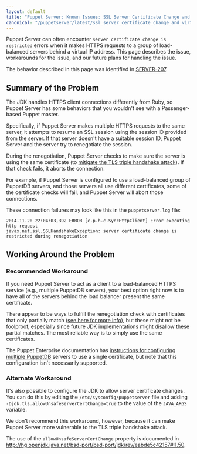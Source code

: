```yaml
---
layout: default
title: "Puppet Server: Known Issues: SSL Server Certificate Change and Virtual IP Addresses"
canonical: "/puppetserver/latest/ssl_server_certificate_change_and_virtual_ips.html"
---
```


[pe_db_instructions]: https://puppet.com/docs/pe/2017.2/release_notes_known_issues_puppetdb.html#puppetdb-behind-a-load-balancer-causes-puppet-server-errors

Puppet Server can often encounter `server certificate change is restricted` errors when it makes HTTPS requests to a group of load-balanced servers behind a virtual IP address. This page describes the issue, workarounds for the issue, and our future plans for handling the issue.

The behavior described in this page was identified in [SERVER-207](https://tickets.puppet.com/browse/SERVER-207).

## Summary of the Problem

The JDK handles HTTPS client connections differently from Ruby, so Puppet Server has some behaviors that you wouldn't see with a Passenger-based Puppet master.

Specifically, if Puppet Server makes multiple HTTPS requests to the same server, it attempts to resume an SSL session using the session ID provided from the server. If that server doesn't have a suitable session ID, Puppet Server and the server try to renegotiate the session.

During the renegotiation, Puppet Server checks to make sure the server is using the same certificate (to [mitigate the TLS triple handshake attack](https://secure-resumption.com)). If that check fails, it aborts the connection.

For example, if Puppet Server is configured to use a load-balanced group of PuppetDB servers, and those servers all use different certificates, some of the certificate checks will fail, and Puppet Server will abort those connections.

These connection failures may look like this in the `puppetserver.log` file:

~~~
2014-11-20 22:04:03,392 ERROR [c.p.h.c.SyncHttpClient] Error executing http request
javax.net.ssl.SSLHandshakeException: server certificate change is restricted during renegotiation
~~~

## Working Around the Problem

### Recommended Workaround

If you need Puppet Server to act as a client to a load-balanced HTTPS service (e.g., multiple PuppetDB servers), your best option right now is to have all of the servers behind the load balancer present the same certificate.

There appear to be ways to fulfill the renegotiation check with certificates that only partially match ([see here for more info](http://hg.openjdk.java.net/bsd-port/bsd-port/jdk/rev/eabde5c42157#l1.186)), but these might not be foolproof, especially since future JDK implementations might disallow these partial matches. The most reliable way is to simply use the same certificates.

The Puppet Enterprise documentation has [instructions for configuring multiple PuppetDB][pe_db_instructions] servers to use a single certificate, but note that this configuration isn't necessarily supported.


### Alternate Workaround

It's also possible to configure the JDK to allow server certificate changes. You can do this by editing the `/etc/sysconfig/puppetserver` file and adding `-Djdk.tls.allowUnsafeServerCertChange=true` to the value of the `JAVA_ARGS` variable.

We don't recommend this workaround, however, because it can make Puppet Server more vulnerable to the TLS triple handshake attack.

The use of the `allowUnsafeServerCertChange` property is documented in
<http://hg.openjdk.java.net/bsd-port/bsd-port/jdk/rev/eabde5c42157#l1.50>.

